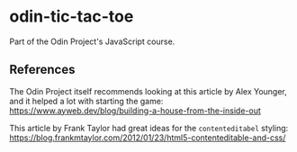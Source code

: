 # odin-tic-tac-toe
Part of the Odin Project's JavaScript course.

## References

The Odin Project itself recommends looking at this article by Alex Younger, and
it helped a lot with starting the game:
https://www.ayweb.dev/blog/building-a-house-from-the-inside-out

This article by Frank Taylor had great ideas for the `contenteditabel` styling:
https://blog.frankmtaylor.com/2012/01/23/html5-contenteditable-and-css/ 
